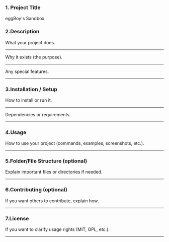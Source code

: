 ### 1. Project Title
eggBoy's Sandbox

### 2.Description
What your project does.
  ***
Why it exists (the purpose).
  ***
Any special features.
  ***
  
### 3.Installation / Setup
How to install or run it.
  ***
Dependencies or requirements.
  ***

### 4.Usage
How to use your project (commands, examples, screenshots, etc.).
  ***

### 5.Folder/File Structure (optional)
Explain important files or directories if needed.
  ***
  
### 6.Contributing (optional)
If you want others to contribute, explain how.
  ***
  
### 7.License
If you want to clarify usage rights (MIT, GPL, etc.).
  ***
